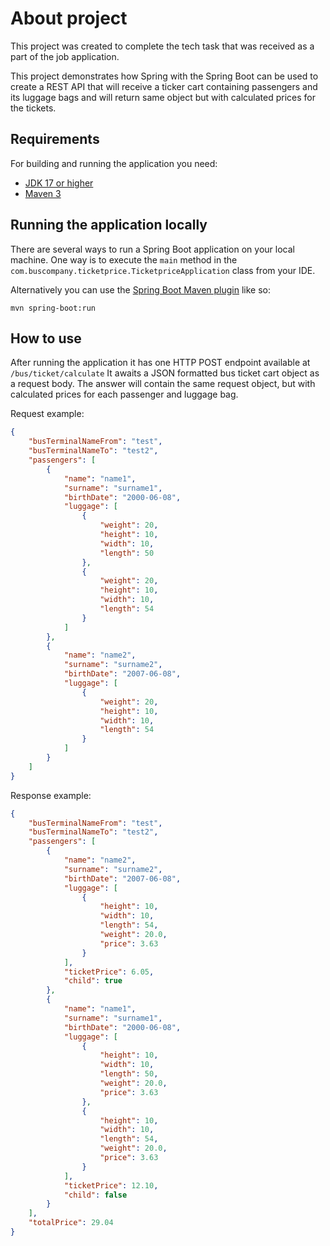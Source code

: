 # About project

This project was created to complete the tech task that was received as a part of the job application.

This project demonstrates how Spring with the Spring Boot can be used to create a REST API
that will receive a ticker cart containing passengers and its luggage bags and will return same
object but with calculated prices for the tickets.

## Requirements

For building and running the application you need:

- [JDK 17 or higher](https://adoptium.net/)
- [Maven 3](https://maven.apache.org)

## Running the application locally

There are several ways to run a Spring Boot application on your local machine. One way is to execute
the `main` method in the `com.buscompany.ticketprice.TicketpriceApplication` class from your IDE.

Alternatively you can use the [Spring Boot Maven plugin](https://docs.spring.io/spring-boot/docs/current/reference/html/build-tool-plugins-maven-plugin.html) like so:

```shell
mvn spring-boot:run
```

## How to use

After running the application it has one HTTP POST endpoint available at `/bus/ticket/calculate`
It awaits a JSON formatted bus ticket cart object as a request body. The answer will contain the same request object,
but with calculated prices for each passenger and luggage bag.

Request example:

```json
{
	"busTerminalNameFrom": "test",
	"busTerminalNameTo": "test2",
	"passengers": [
		{
			"name": "name1",
			"surname": "surname1",
			"birthDate": "2000-06-08",
			"luggage": [
				{
					"weight": 20,
					"height": 10,
					"width": 10,
					"length": 50
				},
				{
					"weight": 20,
					"height": 10,
					"width": 10,
					"length": 54
				}
			]
		},
		{
			"name": "name2",
			"surname": "surname2",
			"birthDate": "2007-06-08",
			"luggage": [
				{
					"weight": 20,
					"height": 10,
					"width": 10,
					"length": 54
				}
			]
		}
	]
}
```

Response example:

```json
{
	"busTerminalNameFrom": "test",
	"busTerminalNameTo": "test2",
	"passengers": [
		{
			"name": "name2",
			"surname": "surname2",
			"birthDate": "2007-06-08",
			"luggage": [
				{
					"height": 10,
					"width": 10,
					"length": 54,
					"weight": 20.0,
					"price": 3.63
				}
			],
			"ticketPrice": 6.05,
			"child": true
		},
		{
			"name": "name1",
			"surname": "surname1",
			"birthDate": "2000-06-08",
			"luggage": [
				{
					"height": 10,
					"width": 10,
					"length": 50,
					"weight": 20.0,
					"price": 3.63
				},
				{
					"height": 10,
					"width": 10,
					"length": 54,
					"weight": 20.0,
					"price": 3.63
				}
			],
			"ticketPrice": 12.10,
			"child": false
		}
	],
	"totalPrice": 29.04
}
```
